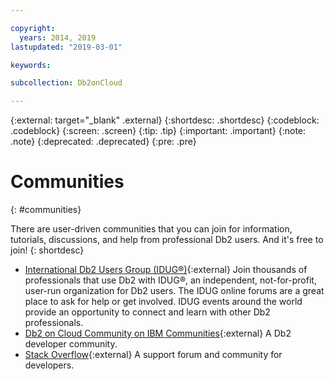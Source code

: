 ```yaml
---

copyright:
  years: 2014, 2019
lastupdated: "2019-03-01"

keywords: 

subcollection: Db2onCloud

---
```


<!-- Attribute definitions --> 
{:external: target="_blank" .external}
{:shortdesc: .shortdesc}
{:codeblock: .codeblock}
{:screen: .screen}
{:tip: .tip}
{:important: .important}
{:note: .note}
{:deprecated: .deprecated}
{:pre: .pre}

# Communities
{: #communities}

There are user-driven communities that you can join for information, tutorials, discussions, and help from professional Db2 users. And it's free to join!
{: shortdesc}

* [International Db2 Users Group (IDUG®)](https://www.idug.org/){:external} Join thousands of professionals that use Db2 with IDUG®, an independent, not-for-profit, user-run organization for Db2 users. The IDUG online forums are a great place to ask for help or get involved. IDUG events around the world provide an opportunity to connect and learn with other Db2 professionals.
* [Db2 on Cloud Community on IBM Communities](https://community.ibm.com/community/user/hybriddatamanagement/communities/community-home?CommunityKey=ea909850-39ea-4ac4-9512-8e2eb37ea09a){:external} A Db2 developer community.
* [Stack Overflow](https://stackoverflow.com/users/login?ssrc=anon_ask&returnurl=https%3a%2f%2fstackoverflow.com%2fquestions%2fask%3ftags%3ddashdb){:external} A support forum and community for developers.
